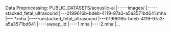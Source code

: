 Data Preprocessing: 
PUBLIC_DATASETS/acouslic-ai
    |-----images/
        |-----stacked_fetal_ultrasound
            |---0199616b-bdeb-4119-97a3-a5a3571bd641.mha
            |--- *.mha
        |-----unstacked_fetal_ultrasound
            |---0199616b-bdeb-4119-97a3-a5a3571bd641
                |----sweep_id
                    |----1.mha
                    |----2.mha
                    |...
